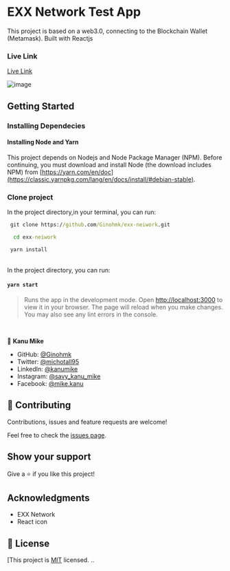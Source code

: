 # EXX Network Test App

This project is based on a web3.0, connecting to the Blockchain Wallet (Metamask). Built with Reactjs

### Live Link

[Live Link](https://exx-neiwork-m4qe.vercel.app/)

![image](https://user-images.githubusercontent.com/58771507/208403866-c6f27045-5e99-4b9c-8aec-ce76f0c81ed9.png)

## Getting Started

### Installing Dependecies

#### Installing Node and Yarn

This project depends on Nodejs and Node Package Manager (NPM). Before continuing, you must download and install Node (the download includes NPM) from [https://yarn.com/en/doc](https://classic.yarnpkg.com/lang/en/docs/install/#debian-stable).

### Clone project

In the project directory,in your terminal, you can run:

```cmd
 git clone https://github.com/Ginohmk/exx-neiwork.git
```

```cmd
  cd exx-neiwork
```

```cmd
 yarn install
```

<br>
In the project directory, you can run:

#### `yarn start`

> Runs the app in the development mode. Open [http://localhost:3000](http://localhost:3000) to view it in your browser. The page will reload when you make changes. You may also see any lint errors in the console.

<br>

👤 **Kanu Mike**

- GitHub: [@Ginohmk](https://github.com/Ginohmk)
- Twitter: [@michotall95](https://www.twitter.com/michotall95)
- LinkedIn: [@kanumike](https://www.linkedin.com/in/kanu-mike-dev/)
- Instagram: [@savy_kanu_mike](https/instagram.com/savy_kanu_mike)
- Facebook: [@mike.kanu](https://www.facebook.com/mike.kanu)

## 🤝 Contributing

Contributions, issues and feature requests are welcome!

Feel free to check the [issues page](https://github.com/Ginohmk/zuri_hng_task_meta_bnb/issues).

## Show your support

Give a ⭐️ if you like this project!

## Acknowledgments

- EXX Network
- React icon

## 📝 License

[This project is [MIT](https://github.com/Ginohmk/exx-neiwork.git/blob/dev/LICENSE) licensed.
..

[https://zuri-hng-task-meta-bnb.vercel.app/]: https://exx-neiwork-m4qe.vercel.app/
